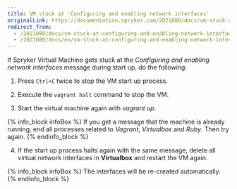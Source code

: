 ```yaml
---
title: VM stuck at 'Configuring and enabling network interfaces'
originalLink: https://documentation.spryker.com/2021080/docs/vm-stuck-at-configuring-and-enabling-network-interfaces
redirect_from:
  - /2021080/docs/vm-stuck-at-configuring-and-enabling-network-interfaces
  - /2021080/docs/en/vm-stuck-at-configuring-and-enabling-network-interfaces
---
```


If Spryker Virtual Machine gets stuck at the *Configuring and enabling network interfaces* message during start up, do the following:

1. Press `Ctrl+C` twice to stop the VM start up process.

2. Execute the `vagrant halt` command to stop the VM.

3. Start the virtual machine again with *vagrant up*.

{% info_block infoBox %}
If you get a message that the machine is already running, end all processes related to *Vagrant*, *Virtualbox* and *Ruby*. Then try again.
{% endinfo_block %}

4. If the start up process halts again with the same message, delete all virtual network interfaces in **Virtualbox** and restart the VM again.

{% info_block infoBox %}
The interfaces will be re-created automatically.
{% endinfo_block %}


